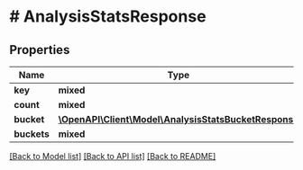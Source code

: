 # # AnalysisStatsResponse

## Properties

Name | Type | Description | Notes
------------ | ------------- | ------------- | -------------
**key** | **mixed** |  |
**count** | **mixed** |  |
**bucket** | [**\OpenAPI\Client\Model\AnalysisStatsBucketResponse**](AnalysisStatsBucketResponse.md) |  |
**buckets** | **mixed** |  |

[[Back to Model list]](../../README.md#models) [[Back to API list]](../../README.md#endpoints) [[Back to README]](../../README.md)
